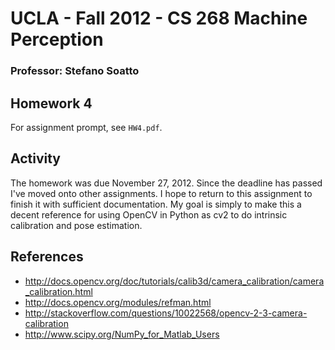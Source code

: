# UCLA - Fall 2012 - CS 268 Machine Perception
### Professor: Stefano Soatto

## Homework 4

For assignment prompt, see `HW4.pdf`.

## Activity

The homework was due November 27, 2012. Since the deadline has passed I've moved onto other assignments. I hope to return to this assignment to finish it with sufficient documentation. My goal is simply to make this a decent reference for using OpenCV in Python as cv2 to do intrinsic calibration and pose estimation.

## References

 * http://docs.opencv.org/doc/tutorials/calib3d/camera_calibration/camera_calibration.html
 * http://docs.opencv.org/modules/refman.html
 * http://stackoverflow.com/questions/10022568/opencv-2-3-camera-calibration
 * http://www.scipy.org/NumPy_for_Matlab_Users
